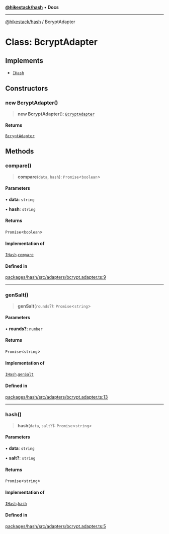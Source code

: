 [**@hikestack/hash**](/official/reference/hash/index.md) • **Docs**

***

[@hikestack/hash](/official/reference/hash/globals.md) / BcryptAdapter

# Class: BcryptAdapter

## Implements

- [`IHash`](/official/reference/hash/interfaces/IHash.md)

## Constructors

### new BcryptAdapter()

> **new BcryptAdapter**(): [`BcryptAdapter`](/official/reference/hash/classes/BcryptAdapter.md)

#### Returns

[`BcryptAdapter`](/official/reference/hash/classes/BcryptAdapter.md)

## Methods

### compare()

> **compare**(`data`, `hash`): `Promise`\<`boolean`\>

#### Parameters

• **data**: `string`

• **hash**: `string`

#### Returns

`Promise`\<`boolean`\>

#### Implementation of

[`IHash`](/official/reference/hash/interfaces/IHash.md).[`compare`](/official/reference/hash/interfaces/IHash.md#compare)

#### Defined in

[packages/hash/src/adapters/bcrypt.adapter.ts:9](https://github.com/hikestack/hike/blob/c92ba77258ca8fade42047e4fbc66f1760864ed9/packages/hash/src/adapters/bcrypt.adapter.ts#L9)

***

### genSalt()

> **genSalt**(`rounds`?): `Promise`\<`string`\>

#### Parameters

• **rounds?**: `number`

#### Returns

`Promise`\<`string`\>

#### Implementation of

[`IHash`](/official/reference/hash/interfaces/IHash.md).[`genSalt`](/official/reference/hash/interfaces/IHash.md#gensalt)

#### Defined in

[packages/hash/src/adapters/bcrypt.adapter.ts:13](https://github.com/hikestack/hike/blob/c92ba77258ca8fade42047e4fbc66f1760864ed9/packages/hash/src/adapters/bcrypt.adapter.ts#L13)

***

### hash()

> **hash**(`data`, `salt`?): `Promise`\<`string`\>

#### Parameters

• **data**: `string`

• **salt?**: `string`

#### Returns

`Promise`\<`string`\>

#### Implementation of

[`IHash`](/official/reference/hash/interfaces/IHash.md).[`hash`](/official/reference/hash/interfaces/IHash.md#hash)

#### Defined in

[packages/hash/src/adapters/bcrypt.adapter.ts:5](https://github.com/hikestack/hike/blob/c92ba77258ca8fade42047e4fbc66f1760864ed9/packages/hash/src/adapters/bcrypt.adapter.ts#L5)
